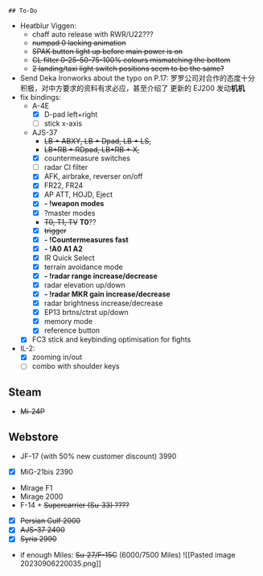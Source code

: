	## To-Do
- Heatblur Viggen: 
	- chaff auto release with RWR/U22???
	- ~~numpad 0 lacking animation~~
	- ~~SPAK button light up before main power is on~~
	- ~~CL filter 0-25-50-75-100% colours mismatching the bottom~~
	- ~~2 landing/taxi light switch positions seem to be the same?~~
- Send Deka Ironworks about the typo on P.17:
	罗罗公司对合作的态度十分积极，对中方要求的资料有求必应，甚至介绍了 更新的 EJ200 发动**机机**
- fix bindings:
	- A-4E
		- [x] D-pad left+right
		- [ ] stick x-axis
	- AJS-37 
		- ~~LB + ABXY, LB + Dpad, LB + LS,~~
		- ~~LB+RB + RDpad, LB+RB + X,~~
		- [x] countermeasure switches
		- [ ] radar Cl filter
		- [x] AFK, airbrake, reverser on/off
		- [x] FR22, FR24
		- [x] AP ATT, HOJD, Eject
		- [x] **- !weapon modes**
		- [x] ?master modes
		- ~~T0, T1, TV~~ **T0**??
		- [x] ~~trigger~~
		- [x] **- !Countermeasures fast**
		- [x] **- !A0 A1 A2**
		- [x] IR Quick Select
		- [x] terrain avoidance mode
		- [x] **- !radar range increase/decrease**
		- [x] radar elevation up/down
		- [x] **- !radar MKR gain increase/decrease**
		- [x] radar brightness increase/decrease
		- [x] EP13 brtns/ctrst up/down
		- [x] memory mode
		- [x] reference button
	- [x] FC3 stick and keybinding optimisation for fights
- IL-2:
	- [x] zooming in/out
	- [ ] combo with shoulder keys
## Steam
- ~~Mi-24P~~
## Webstore
- JF-17 (with 50% new customer discount) 3990 
 - [x] MiG-21bis 2390
- Mirage F1
- Mirage 2000
- F-14 + ~~Supercarrier (Su-33) ????~~
- [x] ~~Persian Gulf 2000~~
- [x] ~~AJS-37 2400~~
- [x] ~~Syria 2990~~
- if enough Miles: ~~Su-27/F-15C~~ (6000/7500 Miles)
![[Pasted image 20230906220035.png]]
